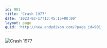 ```yaml
---
id: 901
title: 'Crash 1977'
date: '2023-03-17T13:45:15+00:00'
layout: page
guid: 'http://new.andydixon.com/?page_id=901'
---
```


![Crash 1977](https://i0.wp.com/assets.g8x2.ldn.idrivee2-23.com/posters/Crash%201977%2001.jpg?w=1200&ssl=1 "Crash 1977")
